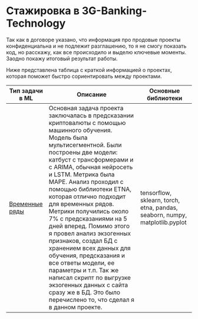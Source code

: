 # Стажировка в 3G-Banking-Technology

Так как в договоре указано, что информация про продовые проекты конфиденциальна и не подлежит разглашению, то я не смогу показать код, но расскажу, как все происходило и выделю ключевые моменты. Заодно покажу итоговый результат работы. 

Ниже представлена таблица с краткой информацией о проектах, которая поможет быстро сориентировать между проектами.

| Тип задачи в ML | Описание | Основные библиотеки |
|---------------|--------------------------------------------------------------------------------|-------------------|
| [Временные ряды](https://github.com/5Misha/My_work_experience/tree/main/time_series_kripta) | Основная задача проекта заключалась в предсказании криптовалюты с помощью машинного обучения. Модель была мультисегментной. Были построены две модели: катбуст с трансформерами и с ARIMA, обычная нейросеть и LSTM. Метрика была MAPE. Анализ проходил с помощью библиотеки ETNA, которая отлично подходит для временных рядов. Метрики получились около 7% с предсказаниями на 5 дней вперед. Помимо этого я провел анализ экзогенных признаков, создал БД с хранением всех данных для обучения, предсказания и все ответы модели, ее параметры и т.п. Так же написал скрипт по выгрузке экзогенных данных с сайта сразу же в БД. Это было перечислено то, что сделал я в данном проекте. | tensorflow, sklearn,  torch, etna, pandas, seaborn, numpy, matplotlib.pyplot